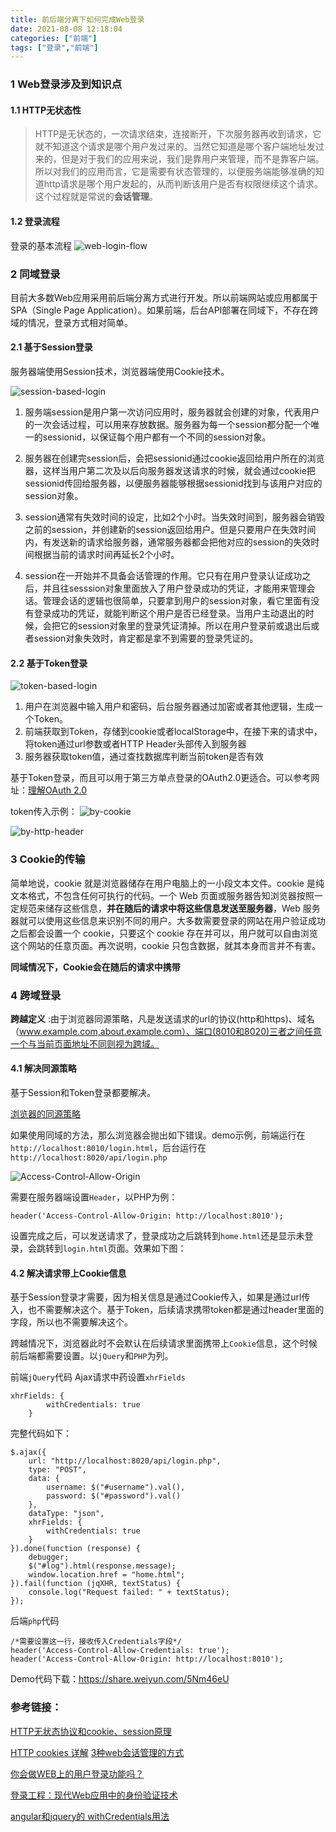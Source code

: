 ```yaml
---
title: 前后端分离下如何完成Web登录
date: 2021-08-08 12:18:04
categories: ["前端"]
tags: ["登录","前端"]
---
```

### 1 Web登录涉及到知识点
#### 1.1 HTTP无状态性
>HTTP是无状态的，一次请求结束，连接断开，下次服务器再收到请求，它就不知道这个请求是哪个用户发过来的。当然它知道是哪个客户端地址发过来的，但是对于我们的应用来说，我们是靠用户来管理，而不是靠客户端。所以对我们的应用而言，它是需要有状态管理的，以便服务端能够准确的知道http请求是哪个用户发起的，从而判断该用户是否有权限继续这个请求。这个过程就是常说的**会话管理**。

#### 1.2 登录流程
登录的基本流程
![web-login-flow](https://images2018.cnblogs.com/blog/59618/201808/59618-20180816092611781-493556035.png)

### 2 同域登录
目前大多数Web应用采用前后端分离方式进行开发。所以前端网站或应用都属于SPA（Single Page Application）。如果前端，后台API部署在同域下，不存在跨域的情况，登录方式相对简单。

#### 2.1 基于Session登录
服务器端使用Session技术，浏览器端使用Cookie技术。

![session-based-login](https://images2015.cnblogs.com/blog/459873/201611/459873-20161115231400951-1095594983.png)

1. 服务端session是用户第一次访问应用时，服务器就会创建的对象，代表用户的一次会话过程，可以用来存放数据。服务器为每一个session都分配一个唯一的sessionid，以保证每个用户都有一个不同的session对象。

2. 服务器在创建完session后，会把sessionid通过cookie返回给用户所在的浏览器，这样当用户第二次及以后向服务器发送请求的时候，就会通过cookie把sessionid传回给服务器，以便服务器能够根据sessionid找到与该用户对应的session对象。

3. session通常有失效时间的设定，比如2个小时。当失效时间到，服务器会销毁之前的session，并创建新的session返回给用户。但是只要用户在失效时间内，有发送新的请求给服务器，通常服务器都会把他对应的session的失效时间根据当前的请求时间再延长2个小时。

4. session在一开始并不具备会话管理的作用。它只有在用户登录认证成功之后，并且往sesssion对象里面放入了用户登录成功的凭证，才能用来管理会话。管理会话的逻辑也很简单，只要拿到用户的session对象，看它里面有没有登录成功的凭证，就能判断这个用户是否已经登录。当用户主动退出的时候，会把它的session对象里的登录凭证清掉。所以在用户登录前或退出后或者session对象失效时，肯定都是拿不到需要的登录凭证的。

#### 2.2 基于Token登录
![token-based-login](https://images2015.cnblogs.com/blog/459873/201611/459873-20161120210044154-648255641.png)

1. 用户在浏览器中输入用户和密码，后台服务器通过加密或者其他逻辑，生成一个Token。
2. 前端获取到Token，存储到cookie或者localStorage中，在接下来的请求中，将token通过url参数或者HTTP Header头部传入到服务器
3. 服务器获取token值，通过查找数据库判断当前token是否有效

基于Token登录，而且可以用于第三方单点登录的OAuth2.0更适合。可以参考网址：[理解OAuth 2.0](http://www.ruanyifeng.com/blog/2014/05/oauth_2_0.html)

token传入示例：
![by-cookie](https://images2018.cnblogs.com/blog/59618/201808/59618-20180818023625525-463599259.png)

![by-http-header](https://images2018.cnblogs.com/blog/59618/201808/59618-20180818023643013-2141566824.png)



### 3 Cookie的传输
简单地说，cookie 就是浏览器储存在用户电脑上的一小段文本文件。cookie 是纯文本格式，不包含任何可执行的代码。一个 Web 页面或服务器告知浏览器按照一定规范来储存这些信息，**并在随后的请求中将这些信息发送至服务器**，Web 服务器就可以使用这些信息来识别不同的用户。大多数需要登录的网站在用户验证成功之后都会设置一个 cookie，只要这个 cookie 存在并可以，用户就可以自由浏览这个网站的任意页面。再次说明，cookie 只包含数据，就其本身而言并不有害。

**同域情况下，Cookie会在随后的请求中携带**

### 4 跨域登录
**跨越定义** :由于浏览器同源策略，凡是发送请求的url的协议(http和https)、域名（www.example.com,about.example.com）、端口(8010和8020)三者之间任意一个与当前页面地址不同则视为跨域。

#### 4.1 解决同源策略

基于Session和Token登录都要解决。

[浏览器的同源策略](https://developer.mozilla.org/zh-CN/docs/Web/Security/Same-origin_policy)

如果使用同域的方法，那么浏览器会抛出如下错误。demo示例，前端运行在`http://localhost:8010/login.html`，后台运行在`http://localhost:8020/api/login.php`

![Access-Control-Allow-Origin](https://images2018.cnblogs.com/blog/59618/201808/59618-20180818025037687-514830877.png)

需要在服务器端设置`Header`，以PHP为例：
```
header('Access-Control-Allow-Origin: http://localhost:8010');
```
设置完成之后，可以发送请求了，登录成功之后跳转到`home.html`还是显示未登录，会跳转到`login.html`页面。效果如下图：

#### 4.2 解决请求带上Cookie信息
基于Session登录才需要，因为相关信息是通过Cookie传入，如果是通过url传入，也不需要解决这个。基于Token，后续请求携带token都是通过header里面的字段，所以也不需要解决这个。

跨越情况下，浏览器此时不会默认在后续请求里面携带上`Cookie`信息，这个时候前后端都需要设置。以`jQuery`和`PHP`为列。

前端`jQuery`代码
Ajax请求中药设置`xhrFields`
```
xhrFields: {
        withCredentials: true
    }
```
完整代码如下：
```
$.ajax({
    url: "http://localhost:8020/api/login.php",
    type: "POST",
    data: {
        username: $("#username").val(),
        password: $("#password").val()
    },
    dataType: "json",
    xhrFields: {
        withCredentials: true
    }
}).done(function (response) {
    debugger;
    $("#log").html(response.message);
    window.location.href = "home.html";
}).fail(function (jqXHR, textStatus) {
    console.log("Request failed: " + textStatus);
});
```
后端`php`代码
```
/*需要设置这一行，接收传入Credentials字段*/
header('Access-Control-Allow-Credentials: true');  
header('Access-Control-Allow-Origin: http://localhost:8010');
```

Demo代码下载：https://share.weiyun.com/5Nm46eU

### 参考链接：
[HTTP无状态协议和cookie、session原理](https://segmentfault.com/a/1190000009518499)

[HTTP cookies 详解](http://bubkoo.com/2014/04/21/http-cookies-explained/)
[3种web会话管理的方式](http://www.cnblogs.com/lyzg/p/6067766.html)

[你会做WEB上的用户登录功能吗？](https://coolshell.cn/articles/5353.html)

[登录工程：现代Web应用中的身份验证技术](http://insights.thoughtworkers.org/web-app-authentication/)

[angular和jquery的 withCredentials用法](https://www.jianshu.com/p/e613a00510dd)